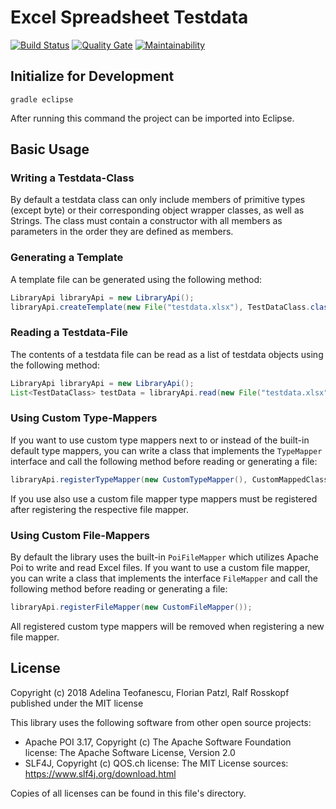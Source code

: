 # Excel Spreadsheet Testdata
[![Build Status](https://travis-ci.org/flpa/swf.svg?branch=master)](https://travis-ci.org/flpa/swf)
[![Quality Gate](https://sonarcloud.io/api/project_badges/measure?project=at.technikum.mse.swf%3ASpreadsheetTestdata&metric=alert_status)](https://sonarcloud.io/dashboard?id=at.technikum.mse.swf%3ASpreadsheetTestdata) [![Maintainability](https://sonarcloud.io/api/project_badges/measure?project=at.technikum.mse.swf%3ASpreadsheetTestdata&metric=sqale_rating)](https://sonarcloud.io/dashboard?id=at.technikum.mse.swf%3ASpreadsheetTestdata)  

## Initialize for Development
 
`gradle eclipse`

After running this command the project can be imported into Eclipse.

## Basic Usage
### Writing a Testdata-Class
By default a testdata class can only include members of primitive types (except byte) or their corresponding object wrapper classes, as well as Strings. 
The class must contain a constructor with all members as parameters in the order they are defined as members.

### Generating a Template
A template file can be generated using the following method:
```java
LibraryApi libraryApi = new LibraryApi();
libraryApi.createTemplate(new File("testdata.xlsx"), TestDataClass.class);
```

### Reading a Testdata-File
The contents of a testdata file can be read as a list of testdata objects using the following method:
```java
LibraryApi libraryApi = new LibraryApi();
List<TestDataClass> testData = libraryApi.read(new File("testdata.xlsx"), TestDataClass.class);
```

### Using Custom Type-Mappers
If you want to use custom type mappers next to or instead of the built-in default type mappers, you can write a class that implements the `TypeMapper` interface and call the following method before reading or generating a file:
```java
libraryApi.registerTypeMapper(new CustomTypeMapper(), CustomMappedClass.class);
```
If you use also use a custom file mapper type mappers must be registered after registering the respective file mapper.

### Using Custom File-Mappers
By default the library uses the built-in `PoiFileMapper` which utilizes Apache Poi to write and read Excel files.
If you want to use a custom file mapper, you can write a class that implements the interface `FileMapper` and call the following method before reading or generating a file:
```java
libraryApi.registerFileMapper(new CustomFileMapper());
```
All registered custom type mappers will be removed when registering a new file mapper. 

## License

Copyright (c) 2018 Adelina Teofanescu, Florian Patzl, Ralf Rosskopf
published under the MIT license

This library uses the following software from other open source projects:
- Apache POI 3.17, Copyright (c) The Apache Software Foundation  
  license: The Apache Software License, Version 2.0
- SLF4J, Copyright (c) QOS.ch
  license: The MIT License
  sources: https://www.slf4j.org/download.html

Copies of all licenses can be found in this file's directory.
